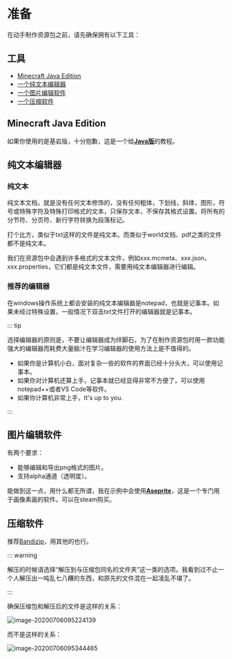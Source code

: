 # 准备

在动手制作资源包之前，请先确保拥有以下工具：



## 工具

- [Minecraft Java Edition](#minecraft-java-edition)
- [一个纯文本编辑器](#纯文本编辑器)
- [一个图片编辑软件](#图片编辑软件)
- [一个压缩软件](#压缩软件)



## Minecraft Java Edition

如果你使用的是基岩版，十分抱歉，这是一个给[**Java版**](https://www.minecraft.net/en-us/store/minecraft-java-edition/)的教程。



## 纯文本编辑器

### 纯文本

纯文本文档，就是没有任何文本修饰的，没有任何粗体，下划线，斜体，图形，符号或特殊字符及特殊打印格式的文本，只保存文本，不保存其格式设置。将所有的分节符、分页符、新行字符转换为段落标记。

打个比方，类似于txt这样的文件是纯文本。而类似于world文档、pdf之类的文件都不是纯文本。

我们在资源包中会遇到许多格式的文本文件，例如xxx.mcmeta、xxx.json、xxx.properties，它们都是纯文本文件，需要用纯文本编辑器进行编辑。

### 推荐的编辑器

在windows操作系统上都会安装的纯文本编辑器是notepad，也就是记事本。如果未经过特殊设置，一般情况下双击txt文件打开的编辑器就是记事本。

::: tip

选择编辑器的原则是，不要让编辑器成为绊脚石，为了在制作资源包时用一款功能强大的编辑器而耗费大量脑汁在学习编辑器的使用方法上是不值得的。

- 如果你是计算机小白，面对复杂一些的软件的界面已经十分头大，可以使用记事本。
- 如果你对计算机还算上手，记事本就已经显得非常不方便了，可以使用notepad++或者VS Code等软件。
- 如果你计算机非常上手，It's up to you.

:::



## 图片编辑软件

有两个要求：

- 能够编辑和导出png格式的图片。
- 支持alpha通道（透明度）。

能做到这一点，用什么都无所谓，我在示例中会使用[**Aseprite**](https://www.aseprite.org/)，这是一个专门用于画像素画的软件。可以在steam购买。



## 压缩软件

推荐[Bandizip](https://www.bandisoft.com/bandizip/)，用其他的也行。

::: warning

解压的时候请选择“解压到与压缩包同名的文件夹”这一类的选项。我看到过不止一个人解压出一吨乱七八糟的东西，和原先的文件混在一起凌乱不堪了。

:::

确保压缩包和解压后的文件是这样的关系：

![image-20200706095224139](https://i.loli.net/2020/07/27/fPHs3UqpMNBkuIC.png)

而不是这样的关系：

![image-20200706095344465](https://i.loli.net/2020/07/27/vwhAXCGBuMcoLpT.png)

<br/>

<br/>

<Vssue />